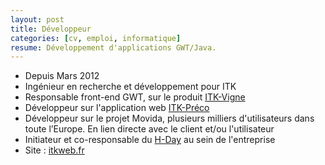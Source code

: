 ```yaml
---
layout: post
title: Développeur
categories: [cv, emploi, informatique]
resume: Développement d'applications GWT/Java.
---
```

* Depuis Mars 2012 
* Ingénieur en recherche et développement pour ITK
* Responsable front-end GWT, sur le produit <a href="http://itkweb.com/produits/itk-vigne" target="_blank">ITK-Vigne</a>
* Développeur sur l'application web <a href="http://itkweb.com/produits/itk-preco" target="_blank">ITK-Préco</a>
* Développeur sur le projet Movida, plusieurs milliers d'utilisateurs dans toute l’Europe. En lien directe avec le client et/ou l'utilisateur
* Initiateur et co-responsable du <a href="http://www.itkweb.com/hday/" target="_blank">H-Day</a> au sein de l'entreprise
* Site : <a href="http://itkweb.fr/" target="_blank">itkweb.fr</a>